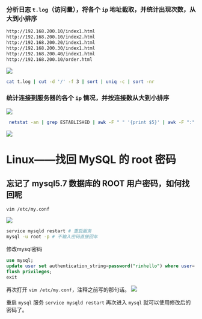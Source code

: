 ### 分析日志 `t.log`（访问量），将各个 `ip` 地址截取，并统计出现次数，从大到小排序

```bash
http://192.168.200.10/index1.html
http://192.168.200.10/index2.html
http://192.168.200.20/index1.html
http://192.168.200.30/index1.html
http://192.168.200.40/index1.html
http://192.168.200.10/order.html
```
![](https://markdown-ft.oss-cn-shenzhen.aliyuncs.com/image-for-typora/20221115123305.png)
```bash
cat t.log | cut -d '/' -f 3 | sort | uniq -c | sort -nr
```
### 统计连接到服务器的各个 `ip` 情况，并按连接数从大到小排序
![](https://markdown-ft.oss-cn-shenzhen.aliyuncs.com/image-for-typora/20221115123516.png)
```bash
 netstat -an | grep ESTABLISHED | awk -F " " '{print $5}' | awk -F ":" '{print $1}' | sort | uniq -c | sort -nr
```

![](https://markdown-ft.oss-cn-shenzhen.aliyuncs.com/image-for-typora/20221115123909.png)


# Linux——找回 MySQL 的 root 密码

## 忘记了 mysql5.7 数据库的 ROOT 用户密码，如何找回呢

```bash
vim /etc/my.conf
```
![](https://markdown-ft.oss-cn-shenzhen.aliyuncs.com/image-for-typora/20221115124433.png)
```bash
service mysqld restart # 重启服务
mysql -u root -p # 不输入密码直接回车
```

修改mysql密码
```sql
use mysql;
update user set authentication_string=password("rinhello") where user='root';
flush privileges;
exit
```

再次打开 `vim /etc/my.conf`，注释之前写的那句话。
![](https://markdown-ft.oss-cn-shenzhen.aliyuncs.com/image-for-typora/20221115124939.png)


重启 `mysql` 服务 `service mysqld restart`
再次进入 `mysql` 就可以使用修改后的密码了。
